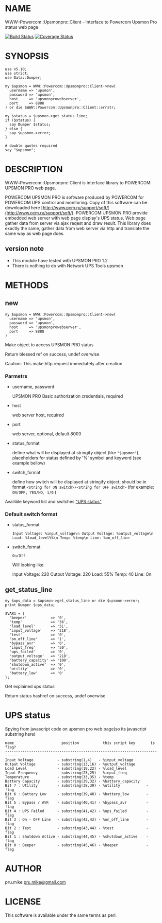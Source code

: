 # NAME

WWW::Powercom::Upsmonpro::Client - Interface to Powercom Upsmon Pro status web page

[![Build Status](https://travis-ci.org/pru-mike/www-powercom-upsmonpro-client.svg?branch=master)](https://travis-ci.org/pru-mike/www-powercom-upsmonpro-client) [![Coverage Status](https://coveralls.io/repos/github/pru-mike/www-powercom-upsmonpro-client/badge.svg?branch=master)](https://coveralls.io/github/pru-mike/www-powercom-upsmonpro-client?branch=master)

# SYNOPSIS

    use v5.10;
    use strict;
    use Data::Dumper;

    my $upsmon = WWW::Powercom::Upsmonpro::Client->new(
      username => 'upsmon',
      password => 'upsmon',
      host     => 'upsmonprowebserver',
      port     => 8888
    ) or die $WWW::Powercom::Upsmonpro::Client::errstr;

    my $status = $upsmon->get_status_line;
    if ($status) {
      say Dumper $status;
    } else {
      say $upsmon->error;
    }

    # double quotes required
    say "$upsmon";

# DESCRIPTION

WWW::Powercom::Upsmonpro::Client is interface library to POWERCOM UPSMON PRO web page.

POWERCOM UPSMON PRO is software produced by POWERCOM for POWERCOM UPS control and monitoring.
Copy of this software can be downloaded here [http://www.pcm.ru/support/soft/](http://www.pcm.ru/support/soft/).
POWERCOM UPSMON PRO provide embedded web server with web page display's UPS status.
Web page gather data from server via ajax reqest and draw result.
This library does exactly the same, gather data from web server via http and translate the same way as web page does.

## version note

- This module have tested with UPSMON PRO 1.2
- There is nothing to do with Network UPS Tools upsmon

# METHODS

## new

    my $upsmon = WWW::Powercom::Upsmonpro::Client->new(
      username => 'upsmon',
      password => 'upsmon',
      host     => 'upsmonprowebserver',
      port     => 8888
    )

Make object to access UPSMON PRO status

Return blessed ref on success, undef overwise

Caution: This make http request immediately after creation

### Parmetrs

- username, password

    UPSMON PRO Basic authorization credentials, required

- host

    web server host, required

- port 

    web server, optional, default 8000

- status\_format 

    define what will be displayed at stringify object (like `"$upsmon"`), placeholders for status defined by '%' symbol and keyword (see example bellow)

- switch\_format 

    define how switch will be displayed at stringify object, should be in format `<string for ON switch>/<string for OFF switch>` (for example: `ON/OFF, YES/NO, 1/0` )

Availible keyword list and switches ["UPS status"](#ups-status)

### Default switch format

- status\_format

    `Input Voltage: %input_voltage\n Output Voltage: %output_voltage\n Load: %load_level%%\n Temp: %temp\n Line: %on_off_line`

- switch\_format

    `On/Off`       

    Will looking like:

     Input Voltage: 220 
     Output Voltage: 220 
     Load: 55% 
     Temp: 40 
     Line: On 

## get\_status\_line

    my $ups_data = $upsmon->get_status_line or die $upsmon->error;
    print Dumper $ups_data;

    $VAR1 = {
      'beeper'           => '0',
      'temp'             => '36',
      'load_level'       => '31',
      'input_voltage'    => '218',
      'test'             => '0',
      'on_off_line'      => '1',
      'bypass_avr'       => '0',
      'input_freq'       => '50',
      'ups_failed'       => '0',
      'output_voltage'   => '218',
      'battery_capacity' => '100',
      'shutdown_active'  => '0',
      'utility'          => '0',
      'battery_low'      => '0'
    };

Get explained ups status

Return status hashref on success, undef overwise

# UPS status

Spying from javascript code on upsmon pro web page(so its javascript substring here)

    name                      position           this script key       is flag?
    ----------------------------------------------------------------------------
    Input Voltage           - substring(1,4)   - %input_voltage
    Output Voltage          - substring(13,16) - %output_voltage
    Load Level              - substring(19,22) - %load_level
    Input Frequency         - substring(23,25) - %input_freq
    Temperature             - substring(33,35) - %temp
    Battery Capacity        - substring(29,32) - %battery_capacity
    Bit 7 : Utility         - substring(38,39) - %utility            - flag
    Bit 6 : Battery Low     - substring(39,40) - %battery_low        - flag
    Bit 5 : Bypass / AVR    - substring(40,41) - %bypass_avr         - flag
    Bit 4 : UPS Failed      - substring(41,42) - %ups_failed         - flag
    Bit 3 : On - OFF Line   - substring(42,43) - %on_off_line        - flag
    Bit 2 : Test            - substring(43,44) - %test               - flag
    Bit 1 : Shutdown Active - substring(44,45) - %shutdown_active    - flag
    Bit 0 : Beeper          - substring(45,46) - %beeper             - flag

# AUTHOR

pru.mike <pru.mike@gmail.com>

# LICENSE

This software is available under the same terms as perl.
